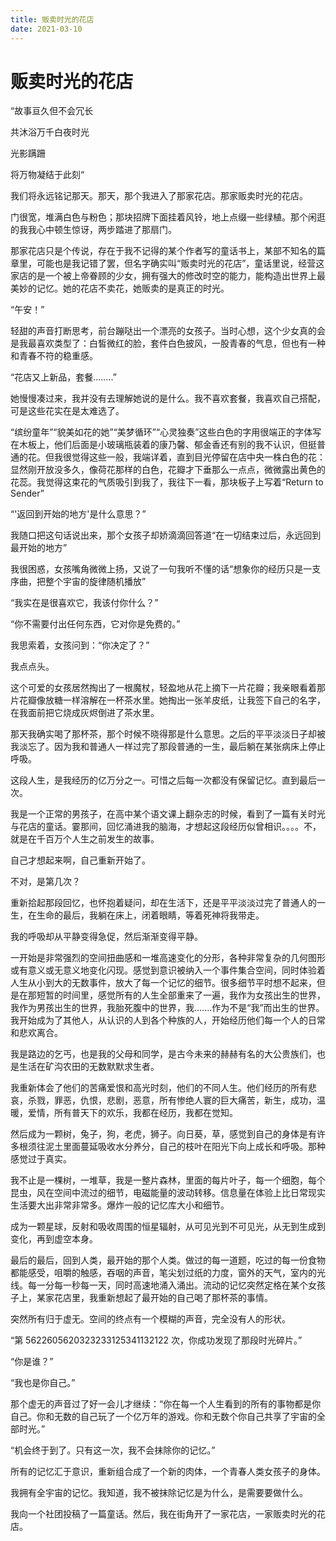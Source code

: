 ```yaml
---
title: 贩卖时光的花店
date: 2021-03-10
---
```


# 贩卖时光的花店

“故事亘久但不会冗长

共沐浴万千白夜时光

光影蹒跚

将万物凝结于此刻“

我们将永远铭记那天。那天，那个我进入了那家花店。那家贩卖时光的花店。

门很宽，堆满白色与粉色；那块招牌下面挂着风铃，地上点缀一些绿植。那个闲逛的我我心中顿生惊讶，两步踏进了那扇门。

那家花店只是个传说，存在于我不记得的某个作者写的童话书上，某部不知名的篇章里，可能也是我记错了罢，但名字确实叫“贩卖时光的花店”，童话里说，经营这家店的是一个被上帝眷顾的少女，拥有强大的修改时空的能力，能构造出世界上最美妙的记忆。她的花店不卖花，她贩卖的是真正的时光。

“午安！”

轻甜的声音打断思考，前台蹦哒出一个漂亮的女孩子。当时心想，这个少女真的会是我最喜欢类型了：白皙微红的脸，套件白色披风，一股青春的气息，但也有一种和青春不符的稳重感。

“花店又上新品，套餐........”

她慢慢凑过来，我并没有去理解她说的是什么。我不喜欢套餐，我喜欢自己搭配，可是这些花实在是太难选了。

“缤纷童年”“貌美如花的她”“美梦循环”“心灵独奏”这些白色的字用很端正的字体写在木板上，他们后面是小玻璃瓶装着的康乃馨、郁金香还有别的我不认识，但挺普通的花。但我很觉得这些一般，我端详着，直到目光停留在店中央一株白色的花：显然刚开放没多久，像荷花那样的白色，花瓣才下垂那么一点点，微微露出黄色的花蕊。我觉得这束花的气质吸引到我了，我往下一看，那块板子上写着“Return to Sender”

“'返回到开始的地方'是什么意思？”

我随口把这句话说出来，那个女孩子却娇滴滴回答道“在一切结束过后，永远回到最开始的地方”

我很困惑，女孩嘴角微微上扬，又说了一句我听不懂的话“想象你的经历只是一支序曲，把整个宇宙的旋律随机播放”

“我实在是很喜欢它，我该付你什么？”

“你不需要付出任何东西，它对你是免费的。”

我思索着，女孩问到：“你决定了？”

我点点头。

这个可爱的女孩居然掏出了一根魔杖，轻盈地从花上摘下一片花瓣；我亲眼看着那片花瓣像放糖一样溶解在一杯茶水里。她掏出一张羊皮纸，让我签下自己的名字，在我面前把它烧成灰烬倒进了茶水里。

那天我确实喝了那杯茶，那个时候不晓得那是什么意思。之后的平平淡淡日子却被我淡忘了。因为我和普通人一样过完了那段普通的一生，最后躺在某张病床上停止呼吸。

这段人生，是我经历的亿万分之一。可惜之后每一次都没有保留记忆。直到最后一次。

我是一个正常的男孩子，在高中某个语文课上翻杂志的时候，看到了一篇有关时光与花店的童话。霎那间，回忆涌进我的脑海，才想起这段经历似曾相识。。。。不，就是在千百万个人生之前发生的故事。

自己才想起来啊，自己重新开始了。

不对，是第几次？

重新拾起那段回忆，也怀抱着疑问，却在生活下，还是平平淡淡过完了普通人的一生，在生命的最后，我躺在床上，闭着眼睛，等着死神将我带走。

我的呼吸却从平静变得急促，然后渐渐变得平静。

一开始是非常强烈的空间扭曲感和一堆高速变化的分形，各种非常复杂的几何图形或有意义或无意义地变化闪现。感觉到意识被纳入一个事件集合空间，同时体验着人生从小到大的无数事件，放大了每一个记忆的细节。很多细节平时想不起来，但是在那短暂的时间里，感觉所有的人生全部重来了一遍，我作为女孩出生的世界，我作为男孩出生的世界，我胎死腹中的世界，我.......作为不是“我”而出生的世界。我开始成为了其他人，从认识的人到各个种族的人，开始经历他们每一个人的日常和悲欢离合。

我是路边的乞丐，也是我的父母和同学，是古今未来的赫赫有名的大公贵族们，也是生活在矿沟农田的无数默默求生者。

我重新体会了他们的苦痛爱恨和高光时刻，他们的不同人生。他们经历的所有悲哀，杀戮，罪恶，仇恨，悲剧，恶意，所有惨绝人寰的巨大痛苦，新生，成功，温暖，爱情，所有普天下的欢乐，我都在经历，我都在觉知。

然后成为一颗树，兔子，狗，老虎，狮子。向日葵，草，感觉到自己的身体是有许多根须往泥土里面蔓延吸收水分养分，自己的枝叶在阳光下向上成长和呼吸。那种感觉过于真实。

我不止是一棵树，一堆草，我是一整片森林，里面的每片叶子，每一个细胞，每个昆虫，风在空间中流过的细节，电磁能量的波动转移。信息量在体验上比日常现实生活要大出非常非常多。爆炸一般的记忆库大小和细节。

成为一颗星球，反射和吸收周围的恒星辐射，从可见光到不可见光，从无到生成到变化，再到虚空本身。

最后的最后，回到人类，最开始的那个人类。做过的每一道题，吃过的每一份食物都能感受，咀嚼的触感，吞咽的声音，笔尖划过纸的力度，窗外的天气，室内的光线。每一分每一秒每一天，同时高速地涌入涌出。流动的记忆突然定格在某个女孩子上，某家花店里，我重新想起了最开始的自己喝了那杯茶的事情。

突然所有归于虚无。空间的终点有一个模糊的声音，完全没有人的形状。

“第 5622605620323233125341132122 次，你成功发现了那段时光碎片。”

“你是谁？”

“我也是你自己。”

那个虚无的声音过了好一会儿才继续：“你在每一个人生看到的所有的事物都是你自己。你和无数的自己玩了一个亿万年的游戏。你和无数个你自己共享了宇宙的全部时光。”

“机会终于到了。只有这一次，我不会抹除你的记忆。”

所有的记忆汇于意识，重新组合成了一个新的肉体，一个青春人类女孩子的身体。

我拥有全宇宙的记忆。我知道，我不被抹除记忆是为什么，是需要要做什么。

我向一个社团投稿了一篇童话。然后，我在街角开了一家花店，一家贩卖时光的花店。

